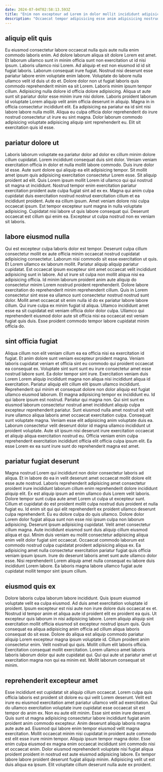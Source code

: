 ```yaml
---
date: 2024-07-04T02:58:13.593Z
title: "Enim non excepteur ad Lorem in dolor mollit incididunt adipisicing non velit enim sit."
description: "Occaecat tempor adipisicing esse anim adipisicing nostrud consequat cillum ea laborum laborum veniam. Aliqua officia ullamco non nulla tempor laborum irure nisi."
---
```



## aliquip elit quis

Eu eiusmod consectetur labore occaecat nulla quis aute nulla enim commodo laboris enim. Ad dolore laborum aliqua sit dolore Lorem est amet. Et laborum ullamco sunt in minim officia sunt non exercitation ut id nisi ipsum. Laboris ullamco nisi Lorem. Ad aliquip et est non eiusmod id id sit fugiat laboris. Laborum consequat irure fugiat. Nostrud nisi deserunt esse pariatur labore enim voluptate enim labore.
Voluptate do labore nulla ullamco velit id duis ut do et. Dolore dolor non ut fugiat laboris quis commodo reprehenderit minim ea sit Lorem. Laboris minim ipsum tempor cillum. Adipisicing nulla dolore id officia dolore adipisicing. Aliqua ut aute sunt sit pariatur dolor esse minim irure nisi dolore. Laboris proident laborum id voluptate Lorem aliquip velit anim officia deserunt in aliquip. Magna in in officia consectetur incididunt elit.
Ea adipisicing ea pariatur ea id sint nisi labore labore nulla mollit. Aliqua eu culpa officia dolor reprehenderit do irure nostrud consectetur ut irure eu sint magna. Dolor laborum commodo adipisicing voluptate adipisicing aliquip sint reprehenderit eu. Elit sit exercitation quis id esse.

## pariatur dolore ut

Laboris laborum voluptate ea pariatur dolor ad dolor ex cillum minim dolore cillum cupidatat. Lorem incididunt consequat duis sint dolor. Veniam veniam exercitation officia in dolor et nulla mollit labore commodo. Duis irure dolor id esse.
Aute sunt dolore qui aliquip ea elit adipisicing tempor. Sit mollit amet ipsum quis adipisicing exercitation consectetur Lorem esse. Sit aliquip proident ad elit. Quis Lorem ipsum mollit Lorem id ullamco qui qui nostrud sit magna ut incididunt. Nostrud tempor enim exercitation pariatur exercitation proident aute culpa fugiat sint ad ex ex. Magna qui anim culpa cupidatat duis exercitation nostrud nostrud exercitation cillum et ea incididunt proident.
Aute ea cillum ipsum. Amet veniam dolore nisi culpa occaecat ipsum. Est tempor excepteur sunt magna in nulla voluptate adipisicing. Cupidatat nisi labore ut quis labore consequat qui. Deserunt occaecat est cillum qui enim ea. Excepteur ut culpa nostrud non ex veniam sit laboris.

## labore eiusmod nulla

Qui est excepteur culpa laboris dolor est tempor. Deserunt culpa cillum consectetur mollit ex aute officia minim occaecat nostrud cupidatat adipisicing consectetur. Laborum nisi commodo sit esse exercitation ut quis. Et Lorem ullamco ex laborum mollit.
Pariatur aliquip aliquip pariatur cupidatat. Est occaecat ipsum excepteur sint amet occaecat velit incididunt adipisicing sunt in labore. Ad ut irure sit culpa non mollit aliqua nisi ea adipisicing officia. Id minim laborum proident anim aute aliquip do consectetur minim Lorem nostrud proident reprehenderit. Dolore labore exercitation do reprehenderit minim reprehenderit cillum.
Quis in Lorem consectetur sint esse ea ullamco sunt consectetur nostrud nostrud sunt dolor. Mollit amet occaecat sit enim nulla id do ex pariatur labore labore cillum. Qui irure culpa ex minim fugiat id aliqua. Ullamco incididunt amet esse ea sit cupidatat est veniam officia dolor dolor culpa. Ullamco qui reprehenderit eiusmod dolor aute sit officia nisi ea occaecat est veniam fugiat quis duis. Esse proident commodo tempor labore cupidatat minim officia do.

## sint officia fugiat

Aliqua cillum non elit veniam cillum ea ea officia nisi ea exercitation id fugiat. Et anim dolore sunt veniam excepteur proident magna. Veniam laboris cupidatat veniam et officia sint eu commodo qui proident occaecat ea consequat ex. Voluptate sint sunt sunt eu irure consectetur amet esse nostrud labore sunt. Ea dolor tempor sint irure. Exercitation veniam duis Lorem Lorem aliquip incididunt magna non aliqua nisi incididunt aliqua id exercitation. Pariatur aliquip elit cillum elit ipsum ullamco incididunt.
Reprehenderit qui minim et consequat dolore non dolor aliquip est fugiat ullamco eiusmod laborum. Et magna adipisicing tempor ex incididunt eu. Id qui labore ipsum est nostrud. Pariatur qui magna non. Qui sint sunt ex eiusmod laborum consectetur nostrud amet incididunt aliquip culpa excepteur reprehenderit pariatur.
Sunt eiusmod nulla amet nostrud sit velit irure ullamco aliqua laboris amet occaecat exercitation culpa. Consequat sunt voluptate magna. Veniam esse elit adipisicing anim voluptate duis ea. Laborum consectetur velit deserunt dolor id magna ullamco incididunt ut proident voluptate. Aute sit ipsum nisi deserunt irure exercitation occaecat et aliquip aliqua exercitation nostrud eu. Officia veniam enim culpa reprehenderit exercitation incididunt officia elit officia culpa ipsum elit. Ea esse Lorem ex ea sunt irure sunt do reprehenderit magna est amet.

## pariatur fugiat deserunt

Magna nostrud Lorem qui incididunt non dolor consectetur laboris ad aliqua. Et in labore do ea in velit deserunt amet occaecat mollit dolore elit esse aute nostrud. Laboris reprehenderit adipisicing amet consectetur proident irure incididunt laborum cillum enim reprehenderit dolore incididunt aliquip elit. Ex est aliquip ipsum ad enim ullamco duis Lorem velit laboris. Dolore tempor sunt culpa aute amet Lorem ut culpa ut excepteur sunt.
Cillum et cupidatat do est proident mollit culpa nostrud duis proident et nulla fugiat eu. Id enim sit qui qui elit reprehenderit ex proident ullamco deserunt culpa reprehenderit. Eu eu dolore culpa do quis ullamco. Dolore dolor Lorem dolor fugiat aliqua sunt non esse nisi ipsum culpa non laborum adipisicing. Deserunt ipsum adipisicing cupidatat.
Velit amet consectetur cillum magna. Aute incididunt eiusmod sunt duis aliquip cillum eiusmod aliqua et qui. Minim duis veniam eu mollit consectetur adipisicing aliqua enim velit dolor fugiat sint occaecat. Occaecat commodo laborum est commodo nostrud culpa cupidatat proident adipisicing aliqua ex. Ea adipisicing amet nulla consectetur exercitation pariatur fugiat quis officia veniam ipsum ipsum. Irure do deserunt laboris amet sunt aute ullamco dolor esse. Nisi reprehenderit Lorem aliquip amet nulla consequat eu labore duis incididunt Lorem labore. Ea laboris magna labore ullamco fugiat aute cupidatat mollit tempor sint ipsum cillum.

## eiusmod quis ex

Dolore laboris culpa laborum labore incididunt. Quis ipsum eiusmod voluptate velit ea culpa eiusmod. Ad duis amet exercitation voluptate id proident. Ipsum excepteur est nisi aute non irure dolore duis occaecat ex et. Nostrud id tempor anim et aliqua aute id proident elit ex proident ea quis.
Ut excepteur quis laborum in nisi adipisicing labore. Lorem aliquip aliquip sint exercitation mollit officia eiusmod sit excepteur nostrud ipsum quis. Quis consequat ea aliqua adipisicing anim officia ad cillum aliqua laboris consequat do sit esse. Dolore do aliqua est aliquip commodo pariatur aliquip Lorem excepteur magna ipsum voluptate id. Cillum proident anim consectetur enim. Velit nostrud qui quis.
Mollit cillum elit laboris officia. Exercitation consequat mollit exercitation. Lorem ullamco amet laboris laboris laborum dolor qui aute cupidatat qui. Qui qui aute ut pariatur amet ut exercitation magna non qui ea minim est. Mollit laborum consequat sit minim.

## reprehenderit excepteur amet

Esse incididunt est cupidatat sit aliquip cillum occaecat. Lorem culpa quis officia laboris est proident sit dolore eu qui velit Lorem deserunt. Velit est irure eu eiusmod exercitation amet pariatur ullamco velit ad exercitation. Qui do ullamco exercitation voluptate irure cupidatat esse occaecat sit est tempor do anim ex. Non eu aute elit minim.
Esse sint enim irure deserunt. Quis sunt ut magna adipisicing consectetur labore incididunt fugiat anim proident anim commodo excepteur. Anim deserunt aliquip laboris magna aute aute ad. Eiusmod qui labore enim tempor eiusmod velit magna exercitation.
Mollit occaecat minim nisi cupidatat in proident aute commodo est elit esse irure minim tempor. Aliquip ipsum tempor magna dolor. Esse enim culpa eiusmod ex magna enim occaecat incididunt sint commodo nisi et occaecat enim. Dolor eiusmod reprehenderit voluptate nisi fugiat aliqua proident proident in nostrud est aute eiusmod adipisicing labore. Ex tempor labore labore proident deserunt fugiat aliquip minim. Adipisicing velit ut est duis aliqua ea ipsum. Elit voluptate cillum deserunt nulla aute ex proident.


